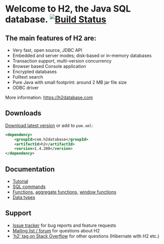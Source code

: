 # Welcome to H2, the Java SQL database. [![Build Status](https://travis-ci.org/h2database/h2database.svg?branch=master)](https://travis-ci.org/h2database/h2database)

## The main features of H2 are:

* Very fast, open source, JDBC API
* Embedded and server modes; disk-based or in-memory databases
* Transaction support, multi-version concurrency
* Browser based Console application
* Encrypted databases
* Fulltext search
* Pure Java with small footprint: around 2 MB jar file size
* ODBC driver

More information: https://h2database.com

## Downloads

[Download latest version](https://h2database.com/html/download.html) or add to `pom.xml`:

```XML
<dependency>
    <groupId>com.h2database</groupId>
    <artifactId>h2</artifactId>
    <version>1.4.200</version>
</dependency>
```

## Documentation

* [Tutorial](https://h2database.com/html/tutorial.html)
* [SQL commands](https://h2database.com/html/commands.html)
* [Functions](https://h2database.com/html/functions.html), [aggregate functions](https://h2database.com/html/functions-aggregate.html), [window functions](https://h2database.com/html/functions-window.html)
* [Data types](https://h2database.com/html/datatypes.html)

## Support

* [Issue tracker](https://github.com/h2database/h2database/issues) for bug reports and feature requests
* [Mailing list / forum](https://groups.google.com/forum/#!forum/h2-database) for questions about H2
* ['h2' tag on Stack Overflow](https://stackoverflow.com/questions/tagged/h2) for other questions (Hibernate with H2 etc.)
